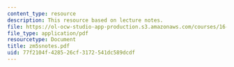 ```yaml
---
content_type: resource
description: This resource based on lecture notes.
file: https://ol-ocw-studio-app-production.s3.amazonaws.com/courses/16-01-unified-engineering-i-ii-iii-iv-fall-2005-spring-2006/77f2104f428526cf3172541dc589dcdf_zm5snotes.pdf
file_type: application/pdf
resourcetype: Document
title: zm5snotes.pdf
uid: 77f2104f-4285-26cf-3172-541dc589dcdf
---
```


